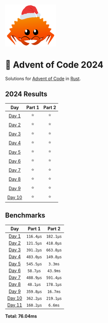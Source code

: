 <img src="./.assets/christmas_ferris.png" width="164">

# 🎄 Advent of Code 2024

Solutions for [Advent of Code](https://adventofcode.com/) in [Rust](https://www.rust-lang.org/).

<!--- advent_readme_stars table --->
## 2024 Results

| Day | Part 1 | Part 2 |
| :---: | :---: | :---: |
| [Day 1](https://adventofcode.com/2024/day/1) | ⭐ | ⭐ |
| [Day 2](https://adventofcode.com/2024/day/2) | ⭐ | ⭐ |
| [Day 3](https://adventofcode.com/2024/day/3) | ⭐ | ⭐ |
| [Day 4](https://adventofcode.com/2024/day/4) | ⭐ | ⭐ |
| [Day 5](https://adventofcode.com/2024/day/5) | ⭐ | ⭐ |
| [Day 6](https://adventofcode.com/2024/day/6) | ⭐ | ⭐ |
| [Day 7](https://adventofcode.com/2024/day/7) | ⭐ | ⭐ |
| [Day 8](https://adventofcode.com/2024/day/8) | ⭐ | ⭐ |
| [Day 9](https://adventofcode.com/2024/day/9) | ⭐ | ⭐ |
| [Day 10](https://adventofcode.com/2024/day/10) | ⭐ | ⭐ |
<!--- advent_readme_stars table --->

<!--- benchmarking table --->
## Benchmarks

| Day | Part 1 | Part 2 |
| :---: | :---: | :---:  |
| [Day 1](./src/bin/01.rs) | `116.4µs` | `182.1µs` |
| [Day 2](./src/bin/02.rs) | `121.5µs` | `418.0µs` |
| [Day 3](./src/bin/03.rs) | `391.2µs` | `663.8µs` |
| [Day 4](./src/bin/04.rs) | `483.0µs` | `149.8µs` |
| [Day 5](./src/bin/05.rs) | `545.5µs` | `3.3ms` |
| [Day 6](./src/bin/06.rs) | `58.7µs` | `43.9ms` |
| [Day 7](./src/bin/07.rs) | `488.9µs` | `591.4µs` |
| [Day 8](./src/bin/08.rs) | `48.1µs` | `178.1µs` |
| [Day 9](./src/bin/09.rs) | `359.8µs` | `16.7ms` |
| [Day 10](./src/bin/10.rs) | `362.2µs` | `219.1µs` |
| [Day 11](./src/bin/11.rs) | `160.2µs` | `6.6ms` |

**Total: 76.04ms**
<!--- benchmarking table --->
